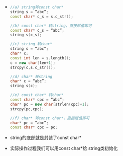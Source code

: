 - ```cpp
  //a) string转const char*
  string s = “abc”; 
  const char* c_s = s.c_str(); 
  
  //b) const char* 转string，直接赋值即可
  const char* c_s = “abc”; 
  string s(c_s); 
  
  //c) string 转char*
  string s = “abc”; 
  char* c; 
  const int len = s.length(); 
  c = new char[len+1]; 
  strcpy(c,s.c_str()); 
  
  //d) char* 转string
  char* c = “abc”; 
  string s(c); 
  
  //e) const char* 转char*
  const char* cpc = “abc”; 
  char* pc = new char[strlen(cpc)+1]; 
  strcpy(pc,cpc);
  
  //f) char* 转const char*，直接赋值即可
  char* pc = “abc”; 
  const char* cpc = pc;
  ```

- string的底部就是封装了const char*

- 实际操作过程我们可以用const char*给 string类初始化